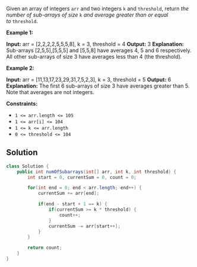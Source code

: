 Given an array of integers `arr` and two integers `k` and `threshold`, return _the number of sub-arrays of size_ `k` _and average greater than or equal to_ `threshold`.

**Example 1:**

**Input:** arr = [2,2,2,2,5,5,5,8], k = 3, threshold = 4
**Output:** 3
**Explanation:** Sub-arrays [2,5,5],[5,5,5] and [5,5,8] have averages 4, 5 and 6 respectively. All other sub-arrays of size 3 have averages less than 4 (the threshold).

**Example 2:**

**Input:** arr = [11,13,17,23,29,31,7,5,2,3], k = 3, threshold = 5
**Output:** 6
**Explanation:** The first 6 sub-arrays of size 3 have averages greater than 5. Note that averages are not integers.

**Constraints:**

- `1 <= arr.length <= 105`
- `1 <= arr[i] <= 104`
- `1 <= k <= arr.length`
- `0 <= threshold <= 104`

## Solution 

```java
class Solution {
    public int numOfSubarrays(int[] arr, int k, int threshold) {
        int start = 0, currentSum = 0, count = 0;

        for(int end = 0; end < arr.length; end++) {
            currentSum += arr[end];

            if(end - start + 1 == k) {
                if(currentSum >= k * threshold) {
                    count++;
                }
                currentSum -= arr[start++];
            }
        }

        return count;
    }
}
```